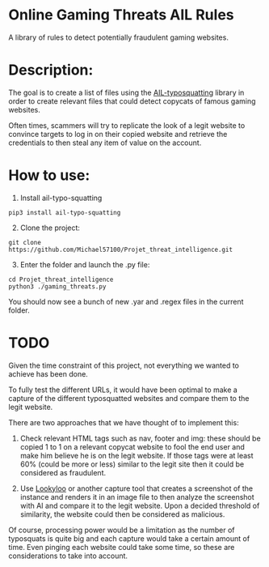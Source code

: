 # Online Gaming Threats AIL Rules

A library of rules to detect potentially fraudulent gaming websites.

# Description:

The goal is to create a list of files using the [AIL-typosquatting](https://github.com/typosquatter/ail-typo-squatting) library in order to create relevant files that could detect copycats of famous gaming websites. 

Often times, scammers will try to replicate the look of a legit website to convince targets to log in on their copied website and retrieve the credentials to then steal any item of value on the account.

# How to use:
1. Install ail-typo-squatting
```
pip3 install ail-typo-squatting
```

2. Clone the project:
```
git clone https://github.com/Michael57100/Projet_threat_intelligence.git
```

3. Enter the folder and launch the .py file:
```
cd Projet_threat_intelligence
python3 ./gaming_threats.py
```

You should now see a bunch of new .yar and .regex files in the current folder.

# TODO

Given the time constraint of this project, not everything we wanted to achieve has been done.

To fully test the different URLs, it would have been optimal to make a capture of the different typosquatted websites and compare them to the legit website.

There are two approaches that we have thought of to implement this:

1. Check relevant HTML tags such as nav, footer and img: these should be copied 1 to 1 on a relevant copycat website to fool the end user and make him believe he is on the legit website. If those tags were at least 60% (could be more or less) similar to the legit site then it could be considered as fraudulent.

2. Use [Lookyloo](https://github.com/Lookyloo/lookyloo) or another capture tool that creates a screenshot of the instance and renders it in an image file to then analyze the screenshot with AI and compare it to the legit website. Upon a decided threshold of similarity, the website could then be considered as malicious.

Of course, processing power would be a limitation as the number of typosquats is quite big and each capture would take a certain amount of time. Even pinging each website could take some time, so these are considerations to take into account.